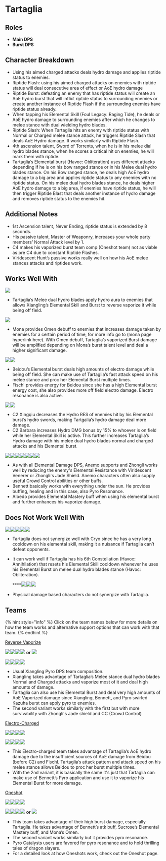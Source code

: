# Tartaglia

## **Roles**

* **Main DPS**
* **Burst DPS**

## **Character Breakdown**

* Using his aimed charged attacks deals hydro damage and applies riptide status to enemies.
* Riptide Flash: using his aimed charged attacks on enemies with riptide status will deal consecutive area of effect or AoE hydro damage 
* Riptide Burst: defeating an enemy that has riptide status will create an AoE hydro burst that will inflict riptide status to surrounding enemies or create another instance of Riptide Flash if the surrounding enemies have riptide status already.
* When tapping his Elemental Skill \(Foul Legacy: Raging Tide\), he deals or AoE hydro damage to surrounding enemies after which he changes to melee stance with dual wielding hydro blades.
* Riptide Slash: When Tartaglia hits an enemy with riptide status with Normal or Charged melee stance attack, he triggers Riptide Slash that deals AoE Hydro damage. It works similarly with Riptide Flash. 
* 4th ascension talent, Sword of Torrents, when he is in his melee dial hydro blades stance, when he scores a critical hit on enemies, he will mark them with riptide.
* Tartaglia’s Elemental burst \(Havoc: Obliteration\) uses different attacks depending if he is on his bow ranged stance or in his Melee dual hydro blades stance. On his Bow ranged stance, he deals high AoE hydro damage to a big area and applies riptide status to any enemies with no riptide status. On his melee dual hydro blades stance, he deals higher AoE hydro damage to a big area, if enemies have riptide status, he will then trigger Riptide Blast that deals another instance of hydro damage and removes riptide status to the enemies hit.

## Additional Notes

* 1st Ascension talent, Never Ending, riptide status is extended by 8 seconds.
* His passive talent, Master of Weaponry, increases your whole party members’ Normal Attack level by 1.
* C4 makes his vaporized burst team comp \(Oneshot team\) not as viable as pre C4 due to constant Riptide Flashes.
* Viridescent Hunt’s passive works really well on how his AoE melee stances attacks and riptides work.

## Works Well With

![](https://lh6.googleusercontent.com/QlIv-KMqyRbxwIvwTCYDYNV5khEjvo2YkBOzKiGdmegnIT71qvzu1AHlLhKQDV6plV7mkSgBL2o_GL8HyqUupEk8thZ15okhw-EtsUf-F6I6b6fG_zcjG_m8m0XpKFFIIzUtJwm-)

* Tartaglia’s Melee dual hydro blades apply hydro aura to enemies that allows Xiangling’s Elemental Skill and Burst to reverse vaporize it while being off field.

![](https://lh5.googleusercontent.com/enqVhiEMtGthljXTjShwawVd-5tnwJcnkRVKpIBH-OJi1AD1WcKnqGIgY1vTuXFRtVqFoSblSH_rqbzpg4QG5Ni9_hxu9WHQ_yPe6JpMl-L4QDzVAdRLbv35eL13nUCLYrw3KzPa)

* Mona provides Omen debuff to enemies that increases damage taken by enemies for a certain period of time, for more info go to \(mona page hyperlink here\). With Omen debuff, Tartaglia’s vaporized Burst damage will be amplified depending on Mona’s burst talent level and deal a higher significant damage.

![](https://lh4.googleusercontent.com/JQdLRBk4N5LaPr4LSWMR5Jfz3FuabH357rreaTMRbHTXFI2TADUHPkYy-O0iP3JuWMh0g5tccZ5vt1Usf-x_vh_HbSVArePL29tYd8Aesh-LJsL-V9UIjBptwb3Bis5ma58EL2OO)![](https://lh5.googleusercontent.com/R2wN6bRKtdsaEUvIb4HfthTs94bS3QJm6qyy852vKCmVPCqMyTQpL9z_lrWb1MFSspc7rfgrynPimZiRTs-TYLE46JMerZoPQZXy0Mzxa-PG_-QzrrwfXMWoYiPpOCCw8EKtf4E-)

* Beidou’s Elemental burst deals high amounts of electro damage while being off field. She can make use of Tartaglia’s fast attack speed on his melee stance and proc her Elemental Burst multiple times.
* Fischl provides energy for Beidou since she has a high Elemental burst energy cost, she also provides more off field electro damage. Electro resonance is also active.

![](https://lh4.googleusercontent.com/yCyE1_nJNG998TFVcz2tBviE5jagFtD7LP8TjrKnCmIEy3f-e6cHNvh90Ug2QRqrM3LyKhEmhrPHteoBOcv04QJInHyh5-fTzPmtIMmlmqdw9KEmxjrqqWEHMZvybtogwIJrWr7x)![](https://lh6.googleusercontent.com/Wjq5CRzsHZJLKzVT5dO8oJh1bXAciqtNhr6iIp8p_wl4cbF9hm_GMEn5ZVOAzsd8RdY9qudv3rlJYcTdHxYycKM4qIVJMOWqZre4S42mo_i1mhDdy-a76zjdR26-HABNTf_3uKqJ)

* C2 Xingqiu decreases the Hydro RES of enemies hit by his Elemental burst’s hydro swords, making Tartgalia’s hydro damage deal more damage.
* C2 Barbara increases Hydro DMG bonus by 15% to whoever is on field while her Elemental Skill is active. This further increases Tartaglia’s Hydro damage with his melee dual hydro blades normal and charged attacks and his Elemental burst.

![](https://lh4.googleusercontent.com/nK_pKK131EAU6hN-zTy44axJtwTJ3RSrq2KTNK6HBwN32xDbzHZBkF-_P-M0m2wauHycgDKz0iGw5XQThJDaDKtou593h7po3qUPTHL478TW8vSvSE-rTGvY0lGLE26O0nIcBQjA)![](https://lh5.googleusercontent.com/LCadSOgk0ZCU0i8psNcAuT_LVwsiTKS6YUUBwjpHYuT3X6sATPoXXmluerY81pyufIscVLMfsuhl4EX8dA-cnCRNc0rRUPKyS0f5xiIO4jFQHifyzRhjmNUHN8jBzNdf4ZWs3nEP)![](https://lh4.googleusercontent.com/Ku2Pxg7uouatlKjok_qwrZSJb0t_wLwTqcy9GVfMhASG_UhATy682lVuHOMynkwKmd__mXeC4TxrtIm_E1nluj7Ok9iu3PbewI-wsf6BTumZruAV88KaWkFvbOZNniq0tpi3bMg9)![](https://lh4.googleusercontent.com/Ud1e-z4ZhydhkfSefruYiqQQLpienME7gf1W3V9CSyi9BzNiDFQ9Dk9KgFPKG42DTofCg3StknKCXl_5uJW2YjmZmtrKQ6MVG3gwj4CU5k33428pJKh0wOS9GDXwsOifvf8KASSX)![](https://lh5.googleusercontent.com/5m8OkysbVz6lOfO6yQ2u0tEVxns2SS1QQsKJlAHEKWtw11VKQ2J0ZOE-7aV_VNBV_Qc60D9sDPfrPKdUa1BpfobpQ--PFy7GBxODyr4gQXnMo4JHzJyacWPWh3aJ5XNs2ZQXouAF)![](https://lh5.googleusercontent.com/MO9GBTJ1fEf1esfqtCpqM3jrBc28g75hosPyjd96tAKNBz4WRco1FHSaS2_cFRRVzAYxT9ada9CCtLkcae3siOGG2TBWIZfWFoAelD1CaLtbBd6CdrjLrAZWpF7Xs5Tc3X5ZtChd)![](https://lh6.googleusercontent.com/vM7JnjtKWa_92dNBQsrJttW-qetWDVzKPQJ4qYemlRrFOEQCS5UWtoIH2Cxx7pE9xKpNhOYlFGc6TG7vbZHgvZ-LXiiy1wDV57kZkyInmYbFg6-24WxJ4EPr5uNrA5tlhG46yjl9)

* As with all Elemental Damage DPS, Anemo supports and Zhongli works well by reducing the enemy's Elemental Resistance with Viridescent Venerer or Zhongli's Jade Shield. Anemo characters often also supply useful Crowd Control abilities or other buffs.
* Bennett basically works with everything under the sun. He provides buffing, healing and in this case, also Pyro Resonance.
* Albedo provides Elemental Mastery buff when using his elemental burst and further enhances his vaporize damage.

## **Does Not Work Well With**

![](https://lh6.googleusercontent.com/qpmO5iZ2EE1Jwk6R797PeACLlHQ-NBRmSrke1uKcrrSF9qxA0IEyx3Y9gg_pdEvMyfYt_KRPP72jBIAjQzZK9qLjDyGGFj_Wmq58jxpUQnlu7MYAvvTIuZ2FWoX-Zlxjmq8aDp_-)![](https://lh6.googleusercontent.com/SbI_i0qnmswiDq5Uk5elrgw_3Ot02P0pN3JVrhlbUCM0cDU412YmdB2IVMDSi1q48oKWKpesvC4-sbFtiJfeZnk6DddP6xVPjT502QQGwRDPOREG7V6SD63Nq-pmOSOZ8Uh_Xqfd)![](https://lh5.googleusercontent.com/mKqF010wDiI4X7M5TTGcwJOC6LJDbaiJR4r5a_vBgtcnFSjdaAL78KybD0cNXlK_0vGY0ppANipytfdEwig5PdfpHo-y5nSYshYqKRxilP2QhOa21xdf_GPW9G2x2skt2AAG_ABr)![](https://lh5.googleusercontent.com/vGkre-eQK4EgMw0jrWylYnDqHQbbw9z3Db8I9acRf2OwX5fiEOsKJenxuzhwJCccTIZCwwthDZU1n36D91KTcY8P69xjwazz32_RSdahg5xsJaAR8M0HsXrKsZFHZbMX5-YHbo4N)![](https://lh5.googleusercontent.com/66q0Ijef8kD7PGUUwWJp07jLMmhCSrpMFd-JhenjFwWK6BbQI_zIVSvfxY-ZdzeyyYB0H_QBsXxQvSSI1GEOLRM7RIp7Ay3gBbGyEH89zXK3sb0Lzem0nd-lB0fabB6_sX70Fe0r)

* Tartaglia does not synergize well with Cryo since he has a very long cooldown on his elemental skill, making it a nuisance if Tartaglia can’t defeat opponents. 
* It can work well if Tartaglia has his 6th Constellation \(Havoc: Annihilation\) that resets his Elemental Skill cooldown whenever he uses his Elemental Burst on melee dual hydro blades stance \(Havoc: Obliteration\).

  ****![](https://lh3.googleusercontent.com/9gkP89CK9jqX1mRMsIXOZQrIIH-8PHrDeG9uf1-qh2NUoxci-iMBiCHRUwJat_AEK8Si6iB7NYyb_kGLTdLRHxQrouEHsE0q4Golv8PSizcX_wYNrVy_xyL2e35ojTbLuPjPQxDn)![](https://lh3.googleusercontent.com/3-yf7f7LOu9hJZpeJn0Fn1kfSvp0nxyPIn1WuoYI7F5PgCRt8a83OqFeLhx7lMC-tHtik0CNRgWPKHRaBUUWW_8GnGnnaoCJSnG4g7jWY1fyGUSKjhJ_IgjZk7iAixPauwxfwGgB)![](https://lh6.googleusercontent.com/ZsuKqo2cMwRoGCDtfu9o6AwzKY89FknqM0LBxuE6NILFj5J3gAvgph4_IdvMIEUrdWO5i4KGCqppcFo_OAbBWQo87rP0jxmOtLBEEEntnUaokVdt0JdirFaL4AeOHln6qhTjVIvr)

* Physical damage based characters do not synergize with Tartaglia.

## **Teams**

{% hint style="info" %}
Click on the team names below for more details on how the team works and alternative support options that can work with that team.
{% endhint %}

[Reverse Vaporize](../../teams/reverse-vaporize.md) 

![](https://lh3.googleusercontent.com/Phw5e2nGoz1pIs0-VaAQB7IezUuZQKphHlQfnaKr6ZuZgVp6YtJnTOjGIspD3Z3y9BhPVU05R1rfsf-7VabZdG4JeEA3x8EQi-pCT5l1KCERnUcIKGAakBmCaSQDxmxKsmNiLz-U)![](https://lh5.googleusercontent.com/4H8OL1Spphr3AJ5P4wQkwqWaPQItTMlYGfujXcMHOcOC-h3x1cBXZQ_y1ue6GugVVzokpG9R0sAtXA6EN5nHz0bPspz946Fu0TLqK8QqOog8XmKTIMMqFnUnN0hA96AF5uwsYnfB)![](https://lh3.googleusercontent.com/K0MOegoYU3Rh67Xynq2Yd36b2aVSwAOsThCi0mS6csSv72BxH-SaNjkPGNvWwG4Yyle3CPVu2QXPOfPo2WiCB9Dc6-FwsUkexAjzfvPUi7Yd118t_dCDoM76nULcQfzPVrRxi1-o)![](https://lh3.googleusercontent.com/UPLb40Qs6yeZErzfqRHQ5lH_Sh_smL_eA1pcUQXWJDzuaESd04vNfP0dfYtWSxHtYQZlXocArOro6YD4Zi4HU-mRfSzYvHu0T0rluHjB6iMUjz0o80rohI76tpI6Y4-hqqmQdIXL) **or** ![](https://lh6.googleusercontent.com/Xi5x7LONpXmSGa7DixB7u70gpu7n6IhheDiACPtgpB-jf9t1bnuBKsD8RDUrWo6Vkn1X-ciofFJ2nSx5LX8Bc5gLwOv3otgr2g-515DpO5GN0mRToyciO7t9mPqlbCTfdMUKU_s4)

![](https://lh3.googleusercontent.com/Phw5e2nGoz1pIs0-VaAQB7IezUuZQKphHlQfnaKr6ZuZgVp6YtJnTOjGIspD3Z3y9BhPVU05R1rfsf-7VabZdG4JeEA3x8EQi-pCT5l1KCERnUcIKGAakBmCaSQDxmxKsmNiLz-U)![](https://lh5.googleusercontent.com/4H8OL1Spphr3AJ5P4wQkwqWaPQItTMlYGfujXcMHOcOC-h3x1cBXZQ_y1ue6GugVVzokpG9R0sAtXA6EN5nHz0bPspz946Fu0TLqK8QqOog8XmKTIMMqFnUnN0hA96AF5uwsYnfB)![](https://lh3.googleusercontent.com/K0MOegoYU3Rh67Xynq2Yd36b2aVSwAOsThCi0mS6csSv72BxH-SaNjkPGNvWwG4Yyle3CPVu2QXPOfPo2WiCB9Dc6-FwsUkexAjzfvPUi7Yd118t_dCDoM76nULcQfzPVrRxi1-o)![](https://lh3.googleusercontent.com/F0t8vtkXGZnXXosSNbpRTYACOU-i8E7giGdulUs6rxg3SjieJTshiSAIKP7-bFv0D8wJk50efpQQojcGgrbE4QD9kClnytZJ9ATIpmZ3jU1PbELYR7VHuPQH9K3ggJzSNyE9BQVM)

* Usual Xiangling Pyro DPS team composition. 
* Xiangling takes advantage of Tartaglia’s Melee stance dual hydro blades Normal and Charged attacks and vaporize most of it and deal high amounts of damage.
* Tartaglia can also use his Elemental Burst and deal very high amounts of AoE Vaporized damage since Xiangling, Bennett, and Pyro swirled Kazuha burst can apply pyro to enemies.
* The second variant works similarly with the first but with more survivability with Zhongli's Jade shield and CC \(Crowd Control\)

[Electro-Charged](../../teams/electro-charged.md) 

![](https://lh6.googleusercontent.com/fjlsehFvfhz_in-gudH3_zIXZ9_qn-d1kwqVt7Gl4wKcEAYvudA2MTPRFRYgS4k1CO2zTgjtwNggl4DV_CmrcgjkLwkwc7BsWTKu4wZZt7zoHJQL5zsa4TFEjnk_jKoZtPckl9Kv)![](https://lh6.googleusercontent.com/W0V0qkLRROR3u8JXI-oDNGSs147_7iBU_ngMEYCVcWFN42W1En6tKeJ20B1ZvDCDSv-n3wQpjLk9-BJVlbcPPSsp_6C46YsPzCqTv0PmVGw60z7E2rJj1D3ReGmS2pBzqXmtSqjZ)![](https://lh5.googleusercontent.com/LkHtJWlxLhHTGCyg9oZVX7YOCudp4UGyrEJwKB9HCosr2NDANLKsgS21AvNRkjqQ-ZBXshlGVDZdN4_kuq6rXpmtz-OKjOBiZ_pNzJjqXRoElnlk0b01L9oLokezfu0HoiJwqjba)![](https://lh4.googleusercontent.com/EAqwERkLoGMwnyfNdmxDYetDOS68_SVvndn0954Gyn8Wjvpuik1INYCABH3zaIh5PlhgFOA_6ryYmavrqI3l5g1uyHJdi8EivwqdF6PIAksbvnIGfkB_t57qPR4xL8mN1a96_vmK)

![](https://lh6.googleusercontent.com/fjlsehFvfhz_in-gudH3_zIXZ9_qn-d1kwqVt7Gl4wKcEAYvudA2MTPRFRYgS4k1CO2zTgjtwNggl4DV_CmrcgjkLwkwc7BsWTKu4wZZt7zoHJQL5zsa4TFEjnk_jKoZtPckl9Kv)![](https://lh6.googleusercontent.com/W0V0qkLRROR3u8JXI-oDNGSs147_7iBU_ngMEYCVcWFN42W1En6tKeJ20B1ZvDCDSv-n3wQpjLk9-BJVlbcPPSsp_6C46YsPzCqTv0PmVGw60z7E2rJj1D3ReGmS2pBzqXmtSqjZ)![](https://lh5.googleusercontent.com/LkHtJWlxLhHTGCyg9oZVX7YOCudp4UGyrEJwKB9HCosr2NDANLKsgS21AvNRkjqQ-ZBXshlGVDZdN4_kuq6rXpmtz-OKjOBiZ_pNzJjqXRoElnlk0b01L9oLokezfu0HoiJwqjba)![](https://lh6.googleusercontent.com/xImE6vShOAPbglrk2PMNVM2FYYHMCza47zz_MIjFYdhNbiGw1P946BNEXxglpgs6QTCMYL2Yoi3LXvouY7CD-ajMNVJYlKgDGtDiXwVHzwHVij3RcDpbNbOyfHjshZLeskIImGwz)

* This Electro-charged team takes advantage of Tartaglia’s AoE hydro damage due to the insufficient sources of AoE damage from Beidou \(before C2\) and Fischl. Tartaglia’s attack pattern and attack speed on his melee stance allows Beidou to proc her burst multiple times.
* With the 2nd variant, it is basically the same it's just that Tartaglia can make use of Bennett’s Pyro application and use it to vaporize his Elemental Burst for more damage.

[Oneshot  ](../../teams/other/oneshot.md)

![](https://lh6.googleusercontent.com/fjlsehFvfhz_in-gudH3_zIXZ9_qn-d1kwqVt7Gl4wKcEAYvudA2MTPRFRYgS4k1CO2zTgjtwNggl4DV_CmrcgjkLwkwc7BsWTKu4wZZt7zoHJQL5zsa4TFEjnk_jKoZtPckl9Kv)![](https://lh6.googleusercontent.com/xImE6vShOAPbglrk2PMNVM2FYYHMCza47zz_MIjFYdhNbiGw1P946BNEXxglpgs6QTCMYL2Yoi3LXvouY7CD-ajMNVJYlKgDGtDiXwVHzwHVij3RcDpbNbOyfHjshZLeskIImGwz)![](https://lh5.googleusercontent.com/UB7W41Xc939lHhebjBR03hPJTyMqsGWCTrZ06dZCdKGITNmIiGRgmAJTKgFNGNFnq8QrYeCTmHKNuDMois6TxUPsRhmFslmy8zD4ZOobp3bbOtTIGWfUBUYoplSYRYKRInDIhkW0)![](https://lh5.googleusercontent.com/enqVhiEMtGthljXTjShwawVd-5tnwJcnkRVKpIBH-OJi1AD1WcKnqGIgY1vTuXFRtVqFoSblSH_rqbzpg4QG5Ni9_hxu9WHQ_yPe6JpMl-L4QDzVAdRLbv35eL13nUCLYrw3KzPa)

![](https://lh6.googleusercontent.com/fjlsehFvfhz_in-gudH3_zIXZ9_qn-d1kwqVt7Gl4wKcEAYvudA2MTPRFRYgS4k1CO2zTgjtwNggl4DV_CmrcgjkLwkwc7BsWTKu4wZZt7zoHJQL5zsa4TFEjnk_jKoZtPckl9Kv)![](https://lh6.googleusercontent.com/xImE6vShOAPbglrk2PMNVM2FYYHMCza47zz_MIjFYdhNbiGw1P946BNEXxglpgs6QTCMYL2Yoi3LXvouY7CD-ajMNVJYlKgDGtDiXwVHzwHVij3RcDpbNbOyfHjshZLeskIImGwz)![](https://lh5.googleusercontent.com/UB7W41Xc939lHhebjBR03hPJTyMqsGWCTrZ06dZCdKGITNmIiGRgmAJTKgFNGNFnq8QrYeCTmHKNuDMois6TxUPsRhmFslmy8zD4ZOobp3bbOtTIGWfUBUYoplSYRYKRInDIhkW0)![](https://lh3.googleusercontent.com/oMDb38j42EXN2hqP-633TXePJBZz_ealAbPM-Ym_WI5XY-iEjgwsumeSdv3njhElhZ1Nbhz_UrzUQC2J5NE16cydgo6ZC-DNMtDF9ys0AIsmJeI_tIcYnsqOnMOMRzCZgQ5Y7Yil) **or** ![](https://lh5.googleusercontent.com/XewVZtjrBmG67YUfRbBy6NPJmQ8EdMkzeke17xpCFprUSohLASLNkQgXZzcxXcoKiWtcuFkNJOdABPSyTheL-7RH35dW1RSKG6HMQKc4X4pN1O_e2DUW9vFmbUvu66mUUX3DxAho)

* This team takes advantage of their high burst damage, especially Tartaglia. He takes advantage of Bennett’s atk buff, Sucrose’s Elemental Mastery buff, and Mona’s Omen. 
* The second variant works similarly but it provides pyro resonance.
* Pyro Catalysts users are favored for pyro resonance and to hold thrilling tales of dragon slayers.
* For a detailed look at how Oneshots work, check out the Oneshot page.

